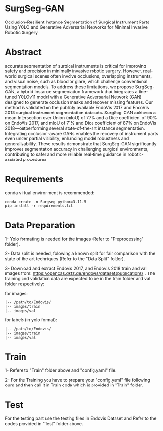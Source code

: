 # SurgSeg-GAN
Occlusion-Resilient Instance Segmentation of Surgical Instrument Parts Using YOLO and Generative Adversarial Networks for Minimal Invasive Robotic Surgery
# Abstract 
accurate segmentation of surgical instruments is critical for improving safety and precision in minimally invasive robotic surgery. However, real-world surgical scenes often involve occlusions, overlapping instruments, and visual noise, such as blood or glare, which challenge conventional segmentation models. To address these limitations, we propose SurgSeg-GAN, a hybrid instance segmentation framework that integrates a fine-tuned YOLOv11 model with a Generative Adversarial Network (GAN) designed to generate occlusion masks and recover missing features. Our method is validated on the publicly available EndoVis 2017 and EndoVis 2018 surgical instrument segmentation datasets. SurgSeg-GAN achieves a mean Intersection over Union (mIoU) of 77% and a Dice coefficient of 90% on EndoVis 2017, and mIoU of 71% and Dice coefficient of 87% on EndoVis 2018—outperforming several state-of-the-art instance segmentation. Integrating occlusion-aware GANs enables the recovery of instrument parts even under partial visibility, enhancing model robustness and generalizability. These results demonstrate that SurgSeg-GAN significantly improves segmentation accuracy in challenging surgical environments, contributing to safer and more reliable real-time guidance in robotic-assisted procedures.
# Requirements 
conda virtual environment is recommended: 

    conda create -n Surgseg python=3.11.5
    pip install -r requirements.txt

# Data Preparation 
1- Yolo formating is needed for the images (Refer to "Preprocessing" folder). 

2- Data split is needed, folowing a known split for fair comparison with the state of the art techniques (Refer to the "Data Split" folder).

3- Download and extract Endovis 2017, and Endovis 2018 train and val images from: https://opencas.dkfz.de/endovis/datasetspublications/ . The training and validation data are expected to be in the train folder and val folder respectively: 

for images:

    |-- /path/to/Endovis/
    |-- images/train
    |-- images/val
    
for labels (in yolo format): 

    |-- /path/to/Endovis/
    |-- images/train
    |-- images/val

# Train 
1- Refere to "Train" folder above and "config.yaml" file.

2- For the Training you have to prepare your "config.yaml" file following ours and then call it in Train code which is provided in "Train" folder.

# Test 
For the testing part use the testing files in Endovis Dataset and Refer to the codes provided in "Test" folder above. 
